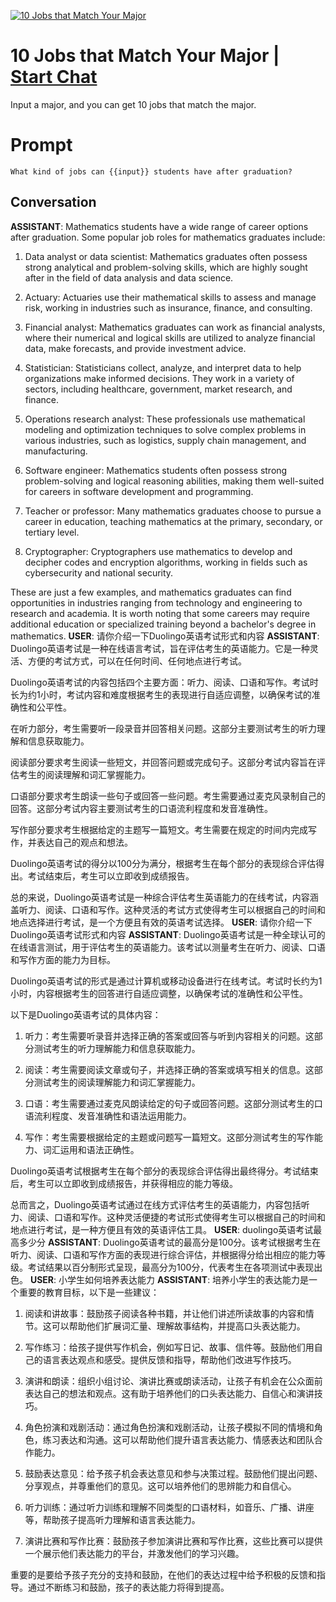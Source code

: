 
[![10 Jobs that Match Your Major](https://flow-prompt-covers.s3.us-west-1.amazonaws.com/icon/minimalist/mini_7.png)](https://gptcall.net/chat.html?data=%7B%22contact%22%3A%7B%22id%22%3A%22rk5veGKZZl9_z_c11iHR_%22%2C%22flow%22%3Atrue%7D%7D)
# 10 Jobs that Match Your Major | [Start Chat](https://gptcall.net/chat.html?data=%7B%22contact%22%3A%7B%22id%22%3A%22rk5veGKZZl9_z_c11iHR_%22%2C%22flow%22%3Atrue%7D%7D)
Input a major, and you can get 10 jobs that match the major.

# Prompt

```
What kind of jobs can {{input}} students have after graduation? 
```

## Conversation

**ASSISTANT**: Mathematics students have a wide range of career options after graduation. Some popular job roles for mathematics graduates include:



1. Data analyst or data scientist: Mathematics graduates often possess strong analytical and problem-solving skills, which are highly sought after in the field of data analysis and data science.



2. Actuary: Actuaries use their mathematical skills to assess and manage risk, working in industries such as insurance, finance, and consulting.



3. Financial analyst: Mathematics graduates can work as financial analysts, where their numerical and logical skills are utilized to analyze financial data, make forecasts, and provide investment advice.



4. Statistician: Statisticians collect, analyze, and interpret data to help organizations make informed decisions. They work in a variety of sectors, including healthcare, government, market research, and finance.



5. Operations research analyst: These professionals use mathematical modeling and optimization techniques to solve complex problems in various industries, such as logistics, supply chain management, and manufacturing.



6. Software engineer: Mathematics students often possess strong problem-solving and logical reasoning abilities, making them well-suited for careers in software development and programming.



7. Teacher or professor: Many mathematics graduates choose to pursue a career in education, teaching mathematics at the primary, secondary, or tertiary level.



8. Cryptographer: Cryptographers use mathematics to develop and decipher codes and encryption algorithms, working in fields such as cybersecurity and national security.



These are just a few examples, and mathematics graduates can find opportunities in industries ranging from technology and engineering to research and academia. It is worth noting that some careers may require additional education or specialized training beyond a bachelor's degree in mathematics.
**USER**: 请你介绍一下Duolingo英语考试形式和内容
**ASSISTANT**: Duolingo英语考试是一种在线语言考试，旨在评估考生的英语能力。它是一种灵活、方便的考试方式，可以在任何时间、任何地点进行考试。



Duolingo英语考试的内容包括四个主要方面：听力、阅读、口语和写作。考试时长为约1小时，考试内容和难度根据考生的表现进行自适应调整，以确保考试的准确性和公平性。



在听力部分，考生需要听一段录音并回答相关问题。这部分主要测试考生的听力理解和信息获取能力。



阅读部分要求考生阅读一些短文，并回答问题或完成句子。这部分考试内容旨在评估考生的阅读理解和词汇掌握能力。



口语部分要求考生朗读一些句子或回答一些问题。考生需要通过麦克风录制自己的回答。这部分考试内容主要测试考生的口语流利程度和发音准确性。



写作部分要求考生根据给定的主题写一篇短文。考生需要在规定的时间内完成写作，并表达自己的观点和想法。



Duolingo英语考试的得分以100分为满分，根据考生在每个部分的表现综合评估得出。考试结束后，考生可以立即收到成绩报告。



总的来说，Duolingo英语考试是一种综合评估考生英语能力的在线考试，内容涵盖听力、阅读、口语和写作。这种灵活的考试方式使得考生可以根据自己的时间和地点选择进行考试，是一个方便且有效的英语考试选择。
**USER**: 请你介绍一下Duolingo英语考试形式和内容
**ASSISTANT**: Duolingo英语考试是一种全球认可的在线语言测试，用于评估考生的英语能力。该考试以测量考生在听力、阅读、口语和写作方面的能力为目标。



Duolingo英语考试的形式是通过计算机或移动设备进行在线考试。考试时长约为1小时，内容根据考生的回答进行自适应调整，以确保考试的准确性和公平性。



以下是Duolingo英语考试的具体内容：



1. 听力：考生需要听录音并选择正确的答案或回答与听到内容相关的问题。这部分测试考生的听力理解能力和信息获取能力。



2. 阅读：考生需要阅读文章或句子，并选择正确的答案或填写相关的信息。这部分测试考生的阅读理解能力和词汇掌握能力。



3. 口语：考生需要通过麦克风朗读给定的句子或回答问题。这部分测试考生的口语流利程度、发音准确性和语法运用能力。



4. 写作：考生需要根据给定的主题或问题写一篇短文。这部分测试考生的写作能力、词汇运用和语法正确性。



Duolingo英语考试根据考生在每个部分的表现综合评估得出最终得分。考试结束后，考生可以立即收到成绩报告，并获得相应的能力等级。



总而言之，Duolingo英语考试通过在线方式评估考生的英语能力，内容包括听力、阅读、口语和写作。这种灵活便捷的考试形式使得考生可以根据自己的时间和地点进行考试，是一种方便且有效的英语评估工具。
**USER**: duolingo英语考试最高多少分
**ASSISTANT**: Duolingo英语考试的最高分是100分。该考试根据考生在听力、阅读、口语和写作方面的表现进行综合评估，并根据得分给出相应的能力等级。考试结果以百分制形式呈现，最高分为100分，代表考生在各项测试中表现出色。
**USER**: 小学生如何培养表达能力
**ASSISTANT**: 培养小学生的表达能力是一个重要的教育目标，以下是一些建议：



1. 阅读和讲故事：鼓励孩子阅读各种书籍，并让他们讲述所读故事的内容和情节。这可以帮助他们扩展词汇量、理解故事结构，并提高口头表达能力。



2. 写作练习：给孩子提供写作机会，例如写日记、故事、信件等。鼓励他们用自己的语言表达观点和感受。提供反馈和指导，帮助他们改进写作技巧。



3. 演讲和朗读：组织小组讨论、演讲比赛或朗读活动，让孩子有机会在公众面前表达自己的想法和观点。这有助于培养他们的口头表达能力、自信心和演讲技巧。



4. 角色扮演和戏剧活动：通过角色扮演和戏剧活动，让孩子模拟不同的情境和角色，练习表达和沟通。这可以帮助他们提升语言表达能力、情感表达和团队合作能力。



5. 鼓励表达意见：给予孩子机会表达意见和参与决策过程。鼓励他们提出问题、分享观点，并尊重他们的意见。这可以培养他们的思辨能力和自信心。



6. 听力训练：通过听力训练和理解不同类型的口语材料，如音乐、广播、讲座等，帮助孩子提高听力理解和语言表达能力。



7. 演讲比赛和写作比赛：鼓励孩子参加演讲比赛和写作比赛，这些比赛可以提供一个展示他们表达能力的平台，并激发他们的学习兴趣。



重要的是要给予孩子充分的支持和鼓励，在他们的表达过程中给予积极的反馈和指导。通过不断练习和鼓励，孩子的表达能力将得到提高。


